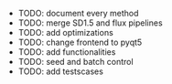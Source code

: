 *   TODO: document every method
*   TODO: merge SD1.5 and flux pipelines
*   TODO: add optimizations
*   TODO: change frontend to pyqt5
*   TODO: add functionalities
*   TODO: seed and batch control
*   TODO: add testscases